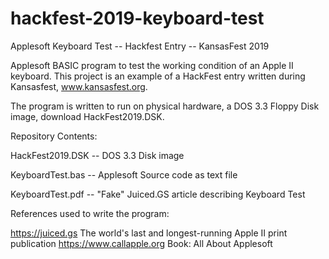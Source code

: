 # hackfest-2019-keyboard-test
Applesoft Keyboard Test -- Hackfest Entry -- KansasFest 2019

Applesoft BASIC program to test the working condition of an Apple II keyboard.
This project is an example of a HackFest entry written during Kansasfest, www.kansasfest.org.

The program is written to run on physical hardware, a DOS 3.3 Floppy Disk image, download HackFest2019.DSK.

Repository Contents:

HackFest2019.DSK  -- DOS 3.3 Disk image

KeyboardTest.bas  -- Applesoft Source code as text file

KeyboardTest.pdf  -- "Fake" Juiced.GS article describing Keyboard Test


References used to write the program:

https://juiced.gs The world's last and longest-running Apple II print publication
https://www.callapple.org Book: All About Applesoft




